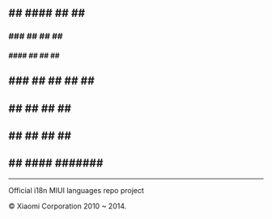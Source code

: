 ##     ## #### ##     ## #### 
###   ###  ##  ##     ##  ##  
#### ####  ##  ##     ##  ##  
## ### ##  ##  ##     ##  ##  
##     ##  ##  ##     ##  ##  
##     ##  ##  ##     ##  ##  
##     ## ####  #######  #### 
------------------------------------------------------------------------------

Official i18n MIUI languages repo project

© Xiaomi Corporation 2010 ~ 2014.

